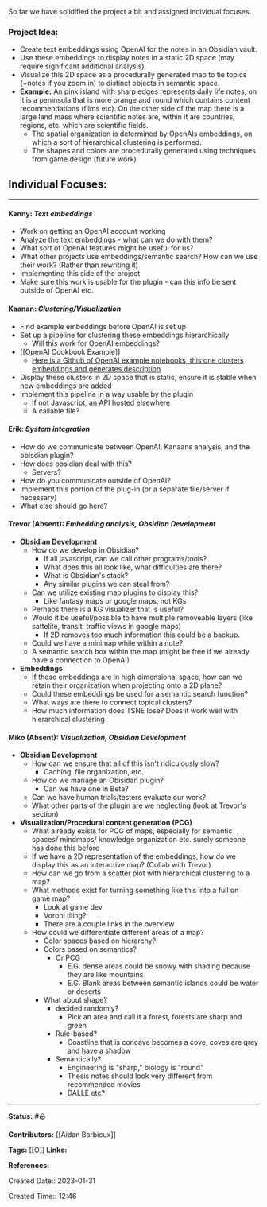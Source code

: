 So far we have solidified the project a bit and assigned individual focuses.

### Project Idea:
- Create text embeddings using OpenAI for the notes in an Obsidian vault.
- Use these embeddings to display notes in a static 2D space (may require significant additional analysis). 
- Visualize this 2D space as a procedurally generated map to tie  topics (+notes if you zoom in) to distinct objects in semantic space.
- **Example:** An pink island with sharp edges represents daily life notes, on it is a peninsula that is more orange and round which contains content recommendations (films etc). On the other side of the map there is a large land mass where scientific notes are, within it are countries, regions, etc. which are scientific fields.
	- The spatial organization is determined by OpenAIs embeddings, on which a sort of hierarchical clustering is performed.
	- The shapes and colors are procedurally generated using techniques from game design (future work)

## Individual Focuses:
---

####  Kenny: *Text embeddings*
- Work on getting an OpenAI account working
- Analyze the text embeddings - what can we do with them?
- What sort of OpenAI features might be useful for us?
- What other projects use embeddings/semantic search? How can we use their work? (Rather than rewriting it)
- Implementing this side of the project 
- Make sure this work is usable for the plugin - can this info be sent outside of OpenAI etc.

#### Kaanan: *Clustering/Visualization*
- Find example embeddings before OpenAI is set up
- Set up a pipeline for clustering these embeddings hierarchically
	- Will this work for OpenAI embeddings?
- [[OpenAI Cookbook Example]]
	- [Here is a Github of OpenAI example notebooks, this one clusters embeddings and generates description](https://github.com/openai/openai-cookbook/blob/main/examples/Clustering.ipynb)
- Display these clusters in 2D space that is static, ensure it is stable when new embeddings are added
- Implement this pipeline in a way usable by the plugin
	- If not Javascript, an API hosted elsewhere
	- A callable file?

#### Erik: *System integration*
- How do we communicate between OpenAI, Kanaans analysis, and the obisdian plugin?
- How does obsidian deal with this?
	- Servers?
- How do you communicate outside of OpenAI?
- Implement this portion of the plug-in (or a separate file/server if necessary)
- What else should go here?

#### Trevor (Absent): *Embedding analysis, Obsidian Development*
- **Obsidian Development**
	- How do we develop in Obsidian? 
		- If all javascript, can we call other programs/tools?
		- What does this all look like, what difficulties are there?
		- What is Obsidian's stack?
		- Any similar plugins we can steal from?
	- Can we utilize existing map plugins to display this?
		- Like fantasy maps or google maps, not KGs
	- Perhaps there is a KG visualizer that is useful?
	- Would it be useful/possible to have multiple removeable layers (like sattelite, transit, traffic views in google maps)
		- If 2D removes too much information this could be a backup.
	- Could we have a minimap while within a note?
	- A semantic search box within the map (might be free if we already have a connection to OpenAI)
- **Embeddings**
	- If these embeddings are in high dimensional space, how can we retain their organization when projecting onto a 2D plane?
	- Could these embeddings be used for a semantic search function?
	- What ways are there to connect topical clusters?
	- How much information does TSNE lose? Does it work well with hierarchical clustering

#### Miko (Absent): *Visualization, Obsidian Development*
- **Obsidian Development**
	- How can we ensure that all of this isn't ridiculously slow?
		- Caching, file organization, etc.
	- How do we manage an Obisidan plugin? 
		- Can we have one in Beta?
	- Can we have human trials/testers evaluate our work?
	- What other parts of the plugin are we neglecting (look at Trevor's section)
- **Visualization/Procedural content generation (PCG)**
	- What already exists for PCG of maps, especially for semantic spaces/ mindmaps/ knowledge organization etc. surely someone has done this before
	- If we have a 2D representation of the embeddings, how do we display this as an interactive map? (Collab with Trevor)
	- How can we go from a scatter plot with hierarchical clustering to a map?
	- What methods exist for turning something like this into a full on game map?
		- Look at game dev
		- Voroni tiling?
		- There are a couple links in the overview
	- How could we differentiate different areas of a map?
		- Color spaces based on hierarchy?
		- Colors based on semantics?
			- Or PCG
				- E.G. dense areas could be snowy with shading because they are like mountains
				- E.G. Blank areas between semantic islands could be water or deserts
		- What about shape?
			- decided randomly? 
				- Pick an area and call it a forest, forests are sharp and green
			- Rule-based?
				- Coastline that is concave becomes a cove, coves are grey and have a shadow
			- Semantically?
				- Engineering is "sharp," biology is "round"
				- Thesis notes should look very different from recommended movies
				- DALLE etc? 
 
---
**Status:**
#🪨

**Contributors:**
[[Aidan Barbieux]]

**Tags:**
[[O]]
**Links:**

**References:**

Created Date:: 2023-01-31

Created Time:: 12:46
